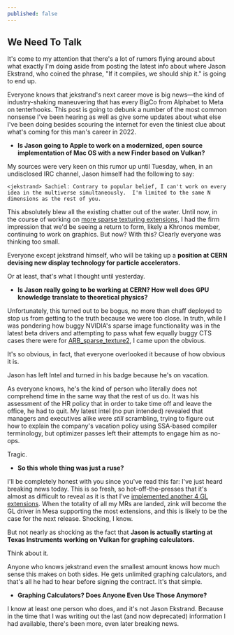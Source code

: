 ```yaml
---
published: false
---
```

## We Need To Talk

It's come to my attention that there's a lot of rumors flying around about what exactly I'm doing aside from posting the latest info about where Jason Ekstrand, who coined the phrase, "If it compiles, we should ship it." is going to end up.

Everyone knows that jekstrand's next career move is big news—the kind of industry-shaking maneuvering that has every BigCo from Alphabet to Meta on tenterhooks. This post is going to debunk a number of the most common nonsense I've been hearing as well as give some updates about what else I've been doing besides scouring the internet for even the tiniest clue about what's coming for this man's career in 2022.

* **Is Jason going to Apple to work on a modernized, open source implementation of Mac OS with a new Finder based on Vulkan?**

My sources were very keen on this rumor up until Tuesday, when, in an undisclosed IRC channel, Jason himself had the following to say:

```
<jekstrand> Sachiel: Contrary to popular belief, I can't work on every idea in the multiverse simultaneously.  I'm limited to the same N dimensions as the rest of you.
```

This absolutely blew all the existing chatter out of the water. Until now, in the course of working on [more sparse texturing extensions](https://gitlab.freedesktop.org/mesa/mesa/-/merge_requests/14362), I had the firm impression that we'd be seeing a return to form, likely a Khronos member, continuing to work on graphics. But now? With this? Clearly everyone was thinking too small.

Everyone except jekstrand himself, who will be taking up a **position at CERN devising new display technology for particle accelerators.**

Or at least, that's what I thought until yesterday.

* **Is Jason really going to be working at CERN? How well does GPU knowledge translate to theoretical physics?**

Unfortunately, this turned out to be bogus, no more than chaff deployed to stop us from getting to the truth because we were too close. In truth, while I was pondering how buggy NVIDIA's sparse image functionality was in the latest beta drivers and attempting to pass what few equally buggy CTS cases there were for [ARB_sparse_texture2](https://www.khronos.org/registry/OpenGL/extensions/ARB/ARB_sparse_texture2.txt), I came upon the obvious.

It's so obvious, in fact, that everyone overlooked it because of how obvious it is.

Jason has left Intel and turned in his badge because he's on vacation.

As everyone knows, he's the kind of person who literally does not comprehend time in the same way that the rest of us do. It was his assessment of the HR policy that in order to take time off and leave the office, he had to quit. My latest intel (no pun intended) revealed that managers and executives alike were _still_ scrambling, trying to figure out how to explain the company's vacation policy using SSA-based compiler terminology, but optimizer passes left their attempts to engage him as no-ops.

Tragic.

* **So this whole thing was just a ruse?**

I'll be completely honest with you since you've read this far: I've just heard breaking news today. This is so fresh, so hot-off-the-presses that it's almost as difficult to reveal as it is that I've [implemented another 4 GL extensions](https://gitlab.freedesktop.org/mesa/mesa/-/merge_requests/14498). When the totality of all my MRs are landed, zink will become the GL driver in Mesa supporting the most extensions, and this is likely to be the case for the next release. Shocking, I know.

But not nearly as shocking as the fact that **Jason is actually starting at Texas Instruments working on Vulkan for graphing calculators.**

Think about it.

Anyone who knows jekstrand even the smallest amount knows how much sense this makes on both sides. He gets unlimited graphing calculators, and that's all he had to hear before signing the contract. It's that simple.

* **Graphing Calculators? Does Anyone Even Use Those Anymore?**

I know at least one person who does, and it's not Jason Ekstrand. Because in the time that I was writing out the last (and now deprecated) information I had available, there's been more, even later breaking news.